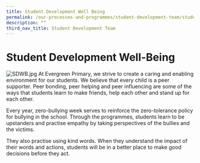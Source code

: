 ```yaml
---
title: Student Development Well Being
permalink: /our-processes-and-programmes/student-development-team/student-development-well-being
description: ""
third_nav_title: Student Development Team
---
```

Student Development Well-Being
==============================

![SDWB.jpg](https://evergreenpri-moe-edu-sg-admin.cwp.sg/qql/slot/u511/SDWB/SDWB.jpg) At Evergreen Primary, we strive to create a caring and enabling environment for our students. We believe that every child is a peer supporter. Peer bonding, peer helping and peer influencing are some of the ways that students learn to make friends, help each other and stand up for each other.   

Every year, zero-bullying week serves to reinforce the zero-tolerance policy for bullying in the school. Through the programmes, students learn to be upstanders and practise empathy by taking perspectives of the bullies and the victims.  

They also practise using kind words. When they understand the impact of their words and actions, students will be in a better place to make good decisions before they act.